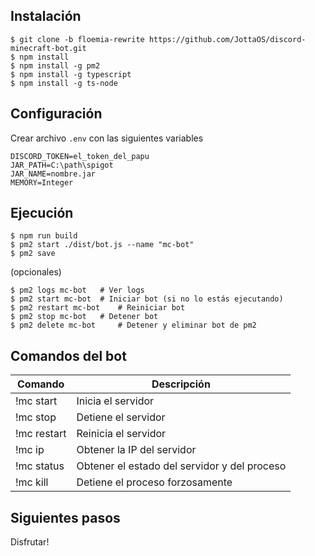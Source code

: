 ## Instalación

```
$ git clone -b floemia-rewrite https://github.com/JottaOS/discord-minecraft-bot.git
$ npm install
$ npm install -g pm2
$ npm install -g typescript
$ npm install -g ts-node
```

## Configuración

Crear archivo `.env` con las siguientes variables

```
DISCORD_TOKEN=el_token_del_papu
JAR_PATH=C:\path\spigot
JAR_NAME=nombre.jar
MEMORY=Integer
```

## Ejecución

```
$ npm run build
$ pm2 start ./dist/bot.js --name "mc-bot"
$ pm2 save
```

(opcionales)

```
$ pm2 logs mc-bot 	# Ver logs
$ pm2 start mc-bot 	# Iniciar bot (si no lo estás ejecutando)
$ pm2 restart mc-bot 	# Reiniciar bot
$ pm2 stop mc-bot 	# Detener bot
$ pm2 delete mc-bot 	# Detener y eliminar bot de pm2
```

## Comandos del bot

| Comando     | Descripción                                  |
| ----------- | --------------------------                   |
| !mc start   | Inicia el servidor                           |
| !mc stop    | Detiene el servidor                          |
| !mc restart | Reinicia el servidor                         |
| !mc ip      | Obtener la IP del servidor 					 |
| !mc status  | Obtener el estado del servidor y del proceso |
| !mc kill    | Detiene el proceso forzosamente  			 |	 

## Siguientes pasos

Disfrutar!
